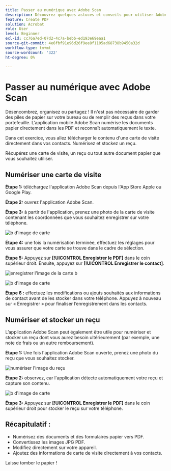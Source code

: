 ```yaml
---
title: Passer au numérique avec Adobe Scan
description: Découvrez quelques astuces et conseils pour utiliser Adobe Document Cloud
feature: Create PDF
solution: Acrobat
role: User
level: Beginner
exl-id: cc76a7ed-07d2-4c7a-bebb-ed193e69eaa1
source-git-commit: 4e6fbf91e96d26f9ee8f1105ad68738b9450a32d
workflow-type: tm+mt
source-wordcount: '322'
ht-degree: 0%

---
```


# Passer au numérique avec Adobe Scan

Désencombrez, organisez ou partagez ! Il n&#39;est pas nécessaire de garder des piles de papier sur votre bureau ou de remplir des reçus dans votre portefeuille. L’application mobile Adobe Scan numérise les documents papier directement dans les PDF et reconnaît automatiquement le texte.

Dans cet exercice, vous allez télécharger le contenu d&#39;une carte de visite directement dans vos contacts. Numérisez et stockez un reçu.

Récupérez une carte de visite, un reçu ou tout autre document papier que vous souhaitez utiliser.

## Numériser une carte de visite

**Étape 1:** téléchargez l&#39;application Adobe Scan depuis l&#39;App Store Apple ou Google Play.

**Étape 2:** ouvrez l&#39;application Adobe Scan.

**Étape 3:** à partir de l&#39;application, prenez une photo de la carte de visite contenant les coordonnées que vous souhaitez enregistrer sur votre téléphone.

![b d&#39;image de carte](assets/scanbcard.png)


**Étape 4:** une fois la numérisation terminée, effectuez les réglages pour vous assurer que votre carte se trouve dans le cadre de sélection.

**Étape 5:** Appuyez sur **[!UICONTROL Enregistrer le PDF]** dans le coin supérieur droit. Ensuite, appuyez sur **[!UICONTROL Enregistrer le contact]**.


![enregistrer l&#39;image de la carte b](assets/savecontact.jpg)

![b d&#39;image de carte](assets/savecontact.png)

**Étape 6 :** effectuez les modifications ou ajouts souhaités aux informations de contact avant de les stocker dans votre téléphone. Appuyez à nouveau sur « Enregistrer » pour finaliser l’enregistrement dans les contacts.

## Numériser et stocker un reçu

L’application Adobe Scan peut également être utile pour numériser et stocker un reçu dont vous aurez besoin ultérieurement (par exemple, une note de frais ou un autre remboursement).

**Étape 1:** Une fois l&#39;application Adobe Scan ouverte, prenez une photo du reçu que vous souhaitez stocker.

![numériser l&#39;image du reçu](assets/scanreceipt.png)


**Étape 2:** observez, car l&#39;application détecte automatiquement votre reçu et capture son contenu.

![b d&#39;image de carte](assets/receiptoutput.jpg)

**Étape 3:** Appuyez sur **[!UICONTROL Enregistrer le PDF]** dans le coin supérieur droit pour stocker le reçu sur votre téléphone.


## Récapitulatif :

* Numérisez des documents et des formulaires papier vers PDF.
* Convertissez les images JPG PDF.
* Modifiez directement sur votre appareil.
* Ajoutez des informations de carte de visite directement à vos contacts.

Laisse tomber le papier !

